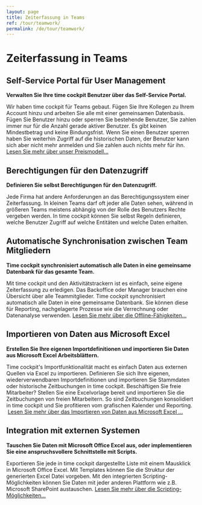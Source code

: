 ```yaml
---
layout: page
title: Zeiterfassung in Teams
ref: /tour/teamwork/
permalink: /de/tour/teamwork/
---
```


<h1>Zeiterfassung in Teams
		</h1><div class="tour">
  <div class="row">
    <div class="col-sm-12 col-md-6">
      <h2>Self-Service Portal für User Management
				</h2>
      <p>
        <strong>Verwalten Sie Ihre time cockpit Benutzer über das Self-Service Portal.</strong>
      </p>
      <p>Wir haben time cockpit für Teams gebaut. Fügen Sie Ihre Kollegen zu Ihrem Account hinzu und arbeiten Sie alle mit einer gemeinsamen Datenbasis. Fügen Sie Benutzer hinzu oder sperren Sie bestehende Benutzer, Sie zahlen immer nur für die Anzahl gerade aktiver Benutzer. Es gibt keinen Mindestbetrag und keine Bindungsfrist. Wenn Sie einen Benutzer sperren haben Sie weiterhin Zugriff auf die historischen Daten, der Benutzer kann sich aber nicht mehr anmelden und Sie zahlen auch nichts mehr für ihn. <a href="{{site.baseurl}}/de/preis/preis/">Lesen Sie mehr über unser Preismodell...</a></p>
    </div>
    <div class="col-sm-12 col-md-6">
      <function name="Composite.Media.ImageGallery.Slimbox2">
        <param name="MediaImage" value="MediaArchive:1f7730ad-9f3c-4100-a954-5456633371d2" />
        <param name="GroupName" value=" page" />
      </function>
    </div>
  </div>
  <div class="row">
    <div class="col-sm-12 col-md-6">
      <h2>Berechtigungen für den Datenzugriff
				</h2>
      <p>
        <strong>Definieren Sie selbst Berechtigungen für den Datenzugriff.</strong>
      </p>
      <p>Jede Firma hat andere Anforderungen an das Berechtigungssystem einer Zeiterfassung. In kleinen Teams darf oft jeder alle Daten sehen, während in größeren Teams meistens abhängig von der Rolle des Benutzers Rechte vergeben werden. In time cockpit können Sie selbst Regeln definieren, welche Benutzer Zugriff auf welche Entitäten und welche Daten erhalten.
				</p>
    </div>
    <div class="col-sm-12 col-md-6">
      <function name="Composite.Media.ImageGallery.Slimbox2">
        <param name="MediaImage" value="MediaArchive:0309ad8b-152d-4451-a29c-e86ad50d9ffe" />
        <param name="GroupName" value=" page" />
      </function>
    </div>
  </div>
  <div class="row">
    <div class="col-sm-12 col-md-6">
      <h2>Automatische Synchronisation zwischen Team Mitgliedern
				</h2>
      <p>
        <strong>Time cockpit synchronisiert automatisch alle Daten in eine gemeinsame Datenbank für das gesamte Team.</strong>
      </p>
      <p>Mit time cockpit und den Aktivitätstrackern ist es einfach, seine eigene Zeiterfassung zu erledigen. Das Backoffice oder Manager brauchen eine Übersicht über alle Teammitglieder. Time cockpit synchronisiert automatisch alle Daten in eine gemeinsame Datenbank. Sie können diese für Reporting, nachgelagerte Prozesse wie die Verrechnung oder Datenanalyse verwenden. <a href="{{site.baseurl}}/de/tour/online-und-offline/">Lesen Sie mehr über die Offline-Fähigkeiten...</a></p>
    </div>
    <div class="col-sm-12 col-md-6">
      <function name="Composite.Media.ImageGallery.Slimbox2">
        <param name="MediaImage" value="MediaArchive:69edbb96-623c-4044-a212-dcf5e4d3ff84" />
        <param name="GroupName" value=" page" />
      </function>
    </div>
  </div>
  <div class="row">
    <div class="col-sm-12 col-md-6">
      <h2>Importieren von Daten aus Microsoft Excel
				</h2>
      <p>
        <strong>Erstellen Sie Ihre eigenen Importdefinitionen und importieren Sie Daten aus Microsoft Excel Arbeitsblättern.</strong>
      </p>
      <p>Time cockpit's Importfunktionalität macht es einfach Daten aus externen Quellen via Excel zu importieren. Definieren Sie sich Ihre eigenen, wiederverwendbaren Importdefinitionen und importieren Sie Stammdaten oder historische Zeitbuchungen in time cockpit. Beschäftigen Sie freie Mitarbeiter? Stellen Sie eine Excelvorlage bereit und importieren Sie die Zeitbuchungen von freien Mitarbeitern. So sind Zeitbuchungen konsolidiert in time cockpit und Sie profitieren vom grafischen Kalender und Reporting.  <a href="{{site.baseurl}}/de/tour/erweiterbarkeit/">Lesen Sie mehr über das Importieren von Daten aus Microsoft Excel ...</a></p>
    </div>
    <div class="col-sm-12 col-md-6">
      <function name="Composite.Media.ImageGallery.Slimbox2">
        <param name="MediaImage" value="MediaArchive:e33fc7cb-903a-406b-a4c0-d53e557db07d" />
        <param name="GroupName" value=" page" />
      </function>
    </div>
  </div>
  <div class="row">
    <div class="col-sm-12 col-md-6">
      <h2>Integration mit externen Systemen
				</h2>
      <p>
        <strong>Tauschen Sie Daten mit Microsoft Office Excel aus, oder implementieren Sie eine anspruchsvollere Schnittstelle mit Scripts.</strong>
      </p>
      <p>Exportieren Sie jede in time cockpit dargestellte Liste mit einem Mausklick in Microsoft Office Excel. Mit Templates können Sie die Struktur der generierten Excel Datei vorgeben. Mit den integrierten Scripting-Möglichkeiten können Sie Daten mit jeder anderen Plattform wie z.B. Microsoft SharePoint austauschen. <a href="{{site.baseurl}}/de/tour/erweiterbarkeit/">Lesen Sie mehr über die Scripting-Möglichkeiten...</a></p>
    </div>
    <div class="col-sm-12 col-md-6">
      <function name="Composite.Media.ImageGallery.Slimbox2">
        <param name="MediaImage" value="MediaArchive:b872a5d2-2647-4699-97fe-570695a4092d" />
        <param name="GroupName" value=" page" />
      </function>
    </div>
  </div>
</div>